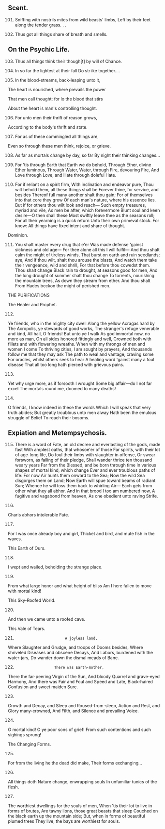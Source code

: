 


## Scent.

101. Sniffing with nostrils mites from wild beasts' limbs,
Left by their feet along the tender grass. . .

102. Thus got all things share of breath and smells.

## On the Psychic Life.

103. Thus all things think their though[t] by will of Chance.

104. In so far the lightest at their fall
Do str ike together....

105. In the blood-streams, back-leaping unto it,

The heart is nourished, where prevails the power

That men call thought; for lo the blood that stirs

About the heart is man's controlling thought.

106. For unto men their thrift of reason grows,

According to the body's thrift and state.

107. For as of these commingled all things are,

Even so through these men think, rejoice, or grieve.

108. As far as mortals change by day, so far
By night their thinking changes...

109. For 'tis through Earth that Earth we do behold,
Through Ether, divine Ether luminous,
Through Water, Water, through Fire, devouring Fire,
And Love through Love, and Hate through doleful Hate.


110. For if reliant on a spirit firm,
With inclination and endeavor pure,
Thou wilt behold them, all these things shall be
Forever thine, for service, and besides
Thereof full many another shalt thou gain;
For of themselves into that core they grow
Of each man's nature, where his essence lies.
But if for others thou wilt look and reach—
Such empty treasures, myriad and vile,
As men be after, which forevermore
Blunt soul and keen desire—O then shall these
Most swiftly leave thee as the seasons roll;
For all their yearning is a quick return
Unto their own primeval stock. For know:
All things have fixed intent and share of thought.

Dominion.

111. You shalt master every drug that e'er
Was made defense 'gainst sickness and old age—
For thee alone all this I will fulfil—
And thou shalt calm the might of tireless winds,
That burst on earth and ruin seedlands; aye,
And if thou wilt, shalt thou arouse the blasts,
And watch them take their vengeance, wild and shrill,
For that before thou cowedst them. Thou shalt change
Black rain to drought, at seasons good for men,
And the long drought of summer shalt thou change
To torrents, nourishing the mountain trees,
As down they stream from ether. And thou shalt
From Hades beckon the might of perished men.


THE PURIFICATIONS

The Healer and Prophet.

112.
Ye friends, who in the mighty city dwell
Along the yellow Acragas hard by
The Acropolis, ye stewards of good works,
The stranger's refuge venerable and kind,
All hail, O friends! But unto ye I walk
As god immortal now, no more as man,
On all sides honored fittingly and well,
Crowned both with fillets and with flowering wreaths.
When with my throngs of men and women I come
To thriving cities, I am sought by prayers,
And thousands follow me that they may ask
The path to weal and vantage, craving some
For oracles, whilst others seek to hear
A healing word 'gainst many a foul disease
That all too long hath pierced with grievous pains.

113.
Yet why urge more, as if forsooth I wrought
Some big affair—do I not far excel
The mortals round me, doomed to many deaths!

114.
O friends, I know indeed in these the words
Which I will speak that very truth abides;
But greatly troublous unto men alway
Hath been the emulous struggle of Belief
To reach their bosoms.

## Expiation and Metempsychosis.
 
115. There is a word of Fate, an old decree and everlasting of the gods, made fast
With amplest oaths, that whosoe'er of those
Far spirits, with their lot of age-long life,
Do foul their limbs with slaughter in offense,
Or swear forsworn, as failing of their pledge,
Shall wander thrice ten thousand weary years
Far from the Blessed, and be born through time
In various shapes of mortal kind, which change
Ever and ever troublous paths of life:
For now Air hunts them onward to the Sea;
Now the wild Sea disgorges them on Land;
Now Earth will spue toward beams of radiant Sun;
Whence he will toss them back to whirling Air—
Each gets from other what they all abhor.
And in that brood I too am numbered now,
A fugitive and vagabond from heaven,
As one obedient unto raving Strife.

116.
Charis abhors intolerable Fate.

117.
For I was once already boy and girl,
Thicket and bird, and mute fish in the waves.

This Earth of Ours.

118.
I wept and wailed, beholding the strange place.

119.
From what large honor and what height of bliss
Am I here fallen to move with mortal kind!

This Sky-Roofed World.

120.
And then we came unto a roofed cave.

This Vale of Tears.

121.
                                A joyless land,
Where Slaughter and Grudge, and troops of Dooms besides,
Where shriveled Diseases and obscene Decays,
And Labors, burdened with the water-jars,
Do wander down the dismal meads of Bane.

122.
                           There was Earth-mother,
There the far-peering Virgin of the Sun,
And bloody Quarrel and grave-eyed Harmony,
And there was Fair and Foul and Speed and Late,
Black-haired Confusion and sweet maiden Sure.

123.
Growth and Decay, and Sleep and Roused-from-sleep,
Action and Rest, and Glory many-crowned,
And Filth, and Silence and prevailing Voice.

124.
O mortal kind! O ye poor sons of grief!
From such contentions and such sighings sprung!

The Changing Forms.

125.
For from the living he the dead did make,
Their forms exchanging...

126.
All things doth Nature change, enwrapping souls
In unfamiliar tunics of the flesh.

127.
The worthiest dwellings for the souls of men,
When 'tis their lot to live in forms of brutes,
Are tawny lions, those great beasts that sleep
Couched on the black earth up the mountain side;
But, when in forms of beautiful plumed trees
They live, the bays are worthiest for souls.



